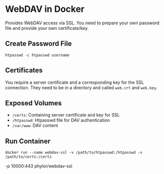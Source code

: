 # WebDAV in Docker
Provides WebDAV access via SSL. You need to prepare your own password
file and provide your own certificate/key.

## Create Password File

    htpasswd -c htpasswd username

## Certificates
You require a server certificate and a corresponding key for the SSL
connection. They need to be in a directory and called `web.crt` and
`web.key`.

## Exposed Volumes

- `/certs`: Containing server certificate and key for SSL
- `/htpasswd`: Htpasswd file for DAV authentication
- `/var/www`: DAV content

## Run Container

    docker run --name webdav-ssl -v /path/to/htpasswd:/htpasswd -v /path/to/certs:/certs
-p 10000:443 phylor/webdav-ssl
